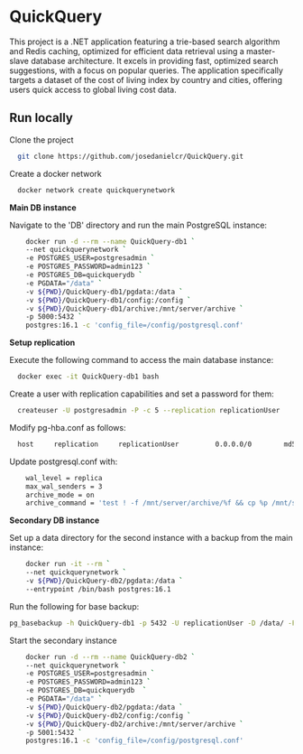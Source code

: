 ﻿
# QuickQuery
This project is a .NET application featuring a trie-based search algorithm and Redis caching, optimized for efficient data retrieval using a master-slave database architecture. It excels in providing fast, optimized search suggestions, with a focus on popular queries. The application specifically targets a dataset of the cost of living index by country and cities, offering users quick access to global living cost data.


## Run locally

Clone the project

```bash
  git clone https://github.com/josedanielcr/QuickQuery.git
```

Create a docker network

```bash
  docker network create quickquerynetwork
```

**Main DB instance**

Navigate to the 'DB' directory and run the main PostgreSQL instance:

```bash
    docker run -d --rm --name QuickQuery-db1 `
    --net quickquerynetwork `
    -e POSTGRES_USER=postgresadmin `
    -e POSTGRES_PASSWORD=admin123 `
    -e POSTGRES_DB=quickquerydb `
    -e PGDATA="/data" `
    -v ${PWD}/QuickQuery-db1/pgdata:/data `
    -v ${PWD}/QuickQuery-db1/config:/config `
    -v ${PWD}/QuickQuery-db1/archive:/mnt/server/archive `
    -p 5000:5432 `
    postgres:16.1 -c 'config_file=/config/postgresql.conf'
```

**Setup replication**

Execute the following command to access the main database instance:
```bash
  docker exec -it QuickQuery-db1 bash
```

Create a user with replication capabilities and set a password for them:
```bash
  createuser -U postgresadmin -P -c 5 --replication replicationUser
```

Modify pg-hba.conf as follows:
```bash
  host     replication     replicationUser         0.0.0.0/0        md5
```

Update postgresql.conf with:
```bash
    wal_level = replica
    max_wal_senders = 3
    archive_mode = on
    archive_command = 'test ! -f /mnt/server/archive/%f && cp %p /mnt/server/archive/%f'
```

**Secondary DB instance**

Set up a data directory for the second instance with a backup from the main instance:
```bash
    docker run -it --rm `
    --net quickquerynetwork `
    -v ${PWD}/QuickQuery-db2/pgdata:/data `
    --entrypoint /bin/bash postgres:16.1
```

Run the following for base backup:
```bash
pg_basebackup -h QuickQuery-db1 -p 5432 -U replicationUser -D /data/ -Fp -Xs -R
```

Start the secondary instance
```bash
    docker run -d --rm --name QuickQuery-db2 `
    --net quickquerynetwork `
    -e POSTGRES_USER=postgresadmin `
    -e POSTGRES_PASSWORD=admin123 `
    -e POSTGRES_DB=quickquerydb  `
    -e PGDATA="/data" `
    -v ${PWD}/QuickQuery-db2/pgdata:/data `
    -v ${PWD}/QuickQuery-db2/config:/config `
    -v ${PWD}/QuickQuery-db2/archive:/mnt/server/archive `
    -p 5001:5432 `
    postgres:16.1 -c 'config_file=/config/postgresql.conf'
```
